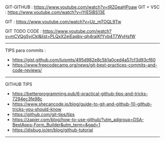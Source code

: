 GIT-GITHUB 	:  	https://www.youtube.com/watch?v=tRZGeaHPoaw
GIT + VSC	:	https://www.youtube.com/watch?v=lYiE5lBS13E

GIT		:	https://www.youtube.com/watch?v=Uz_mTOQL9Tw

GIT TODO CODE	:	https://www.youtube.com/watch?v=mCVQgSyjCkI&list=PLQxX2eiEaqby-qh4raiKfYyb4T7WyHsfW

---

TIPS para commits : 
-	https://gist.github.com/luismts/495d982e8c5b1a0ced4a57cf3d93cf60
-	https://www.freecodecamp.org/news/git-best-practices-commits-and-code-reviews/


---

GITHUB TIPS

-	https://betterprogramming.pub/6-practical-github-tips-and-tricks-7294ec3fe98c
-	https://www.shecancode.io/blog/guide-to-git-and-github-10-github-tricks-you-should-know
-	https://github.com/git-tips/tips
-	https://zapier.com/blog/how-to-use-github/?utm_adgroup=DSA-BestApps-Form_Builder&utm_term=&gad=1
-	https://disbug.io/en/blog/github-tutorial

---

